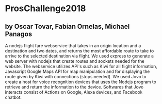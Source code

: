 # ProsChallenge2018
## by Oscar Tovar, Fabian Ornelas, Michael Panagos

A nodejs flight fare webservice that takes in an origin location and a destination and two dates, and returns the most affordable route to take to arrive to the selected destination via flight. We used express to generate a web server with nodejs that create routes and sockets needed for the website. The webservice utilizes API's such as Kiwi for all flight information, Javascript Google Maps API for map manipulation and for displaying the route given by Kiwi with connections (stops needed). We used Jovo to create a host for voice recognition devices that uses the Nodejs program to retrieve and return the information to the device. Softwares that Jovo interacts consist of Actions on Google, Alexa devices, and Facebook chatbot. 